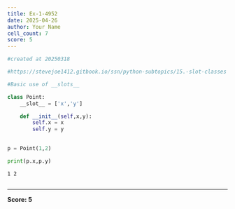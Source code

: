 ```yaml
---
title: Ex-1-4952
date: 2025-04-26
author: Your Name
cell_count: 7
score: 5
---
```


```python
#created at 20250318
```


```python
#https://stevejoe1412.gitbook.io/ssn/python-subtopics/15.-slot-classes
```


```python
#Basic use of __slots__
```


```python
class Point:
    __slot__ = ['x','y']

    def __init__(self,x,y):
        self.x = x
        self.y = y
        
```


```python
p = Point(1,2)
```


```python
print(p.x,p.y)
```

    1 2



```python

```


---
**Score: 5**